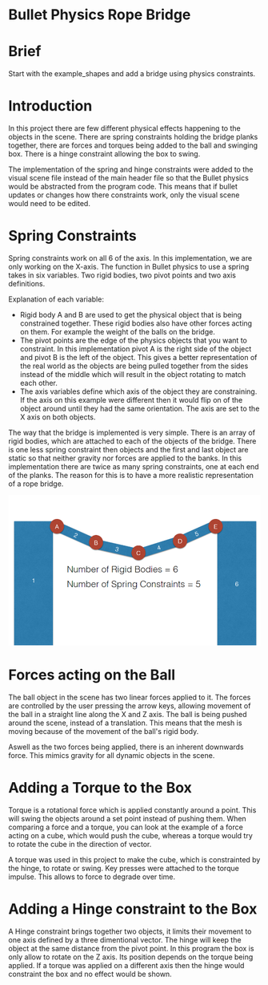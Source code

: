 # Bullet Physics Rope Bridge

# Brief 
Start with the example_shapes and add a bridge using physics constraints. 


# Introduction 

In this project there are few different physical effects happening to the objects in the scene. There are spring constraints holding the bridge planks together, there are forces and torques being added to the ball and swinging box. There is a hinge constraint allowing the box to swing. 


The implementation of the spring and hinge constraints were added to the visual scene file instead of the main header file so that the Bullet physics would be abstracted from the program code. This means that if bullet updates or changes how there constraints work, only the visual scene would need to be edited. 


# Spring Constraints

Spring constraints work on all 6 of the axis. In this implementation, we are only working on the X-axis. The function in Bullet physics to use a spring takes in six variables. Two rigid bodies, two pivot points and two axis definitions. 

Explanation of each variable:
- Rigid body A and B are used to get the physical object that is being constrained together. These rigid bodies also have other forces acting on them. For example the weight of the balls on the bridge. 
- The pivot points are the edge of the physics objects that you want to constraint. In this implementation pivot A is the right side of the object and pivot B is the left of the object. This gives a better representation of the real world as the objects are being pulled together from the sides instead of the middle which will result in the object rotating to match each other. 
- The axis variables define which axis of the object they are constraining. If the axis on this example were different then it would flip on of the object around until they had the same orientation. The axis are set to the X axis on both objects.  

The way that the bridge is implemented is very simple. There is an array of rigid bodies, which are attached to each of the objects of the bridge. There is one less spring constraint then objects and the first and last object are static so that neither gravity nor forces are applied to the banks. In this implementation there are twice as many spring constraints, one at each end of the planks. The reason for this is to have a more realistic representation of a rope bridge. 

![Alt text](physicsBrdigeLayout.PNG "Rope Bridge Concept Design") 







# Forces acting on the Ball

The ball object in the scene has two linear forces applied to it. The forces are controlled by the user pressing the arrow keys, allowing movement of the ball in a straight line along the X and Z axis. The ball is being pushed around the scene, instead of a translation. This means that the mesh is moving because of the movement of the ball's rigid body. 

Aswell as the two forces being applied, there is an inherent downwards force. This mimics gravity for all dynamic objects in the scene. 

# Adding a Torque to the Box

Torque is a rotational force which is applied constantly around a point. This will swing the objects around a set point instead of pushing them. When comparing a force and a torque, you can look at the example of a force acting on a cube, which would push the cube, whereas a torque would try to rotate the cube in the direction of vector.

A torque was used in this project to make the cube, which is constrainted by the hinge, to rotate or swing. Key presses were attached to the torque impulse. This allows to force to degrade over time.  


# Adding a Hinge constraint to the Box 

A Hinge constraint brings together two objects, it limits their movement to one axis defined by a three dimentional vector. The hinge will keep the object at the same distance from the pivot point. In this program the box is only allow to rotate on the Z axis. Its position depends on the torque being applied. If a torque was applied on a different axis then the hinge would constraint the box and no effect would be shown.    


